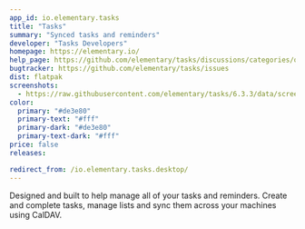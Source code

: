 ```yaml
---
app_id: io.elementary.tasks
title: "Tasks"
summary: "Synced tasks and reminders"
developer: "Tasks Developers"
homepage: https://elementary.io/
help_page: https://github.com/elementary/tasks/discussions/categories/q-a
bugtracker: https://github.com/elementary/tasks/issues
dist: flatpak
screenshots:
  - https://raw.githubusercontent.com/elementary/tasks/6.3.3/data/screenshot.png
color:
  primary: "#de3e80"
  primary-text: "#fff"
  primary-dark: "#de3e80"
  primary-text-dark: "#fff"
price: false
releases:

redirect_from: /io.elementary.tasks.desktop/
---
```


<p>Designed and built to help manage all of your tasks and reminders. Create and complete tasks, manage lists and sync them across your machines using CalDAV.</p>